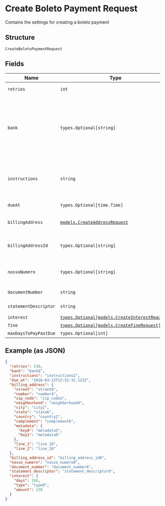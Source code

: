
# Create Boleto Payment Request

Contains the settings for creating a boleto payment

## Structure

`CreateBoletoPaymentRequest`

## Fields

| Name | Type | Tags | Description |
|  --- | --- | --- | --- |
| `retries` | `int` | Required | Number of retries |
| `bank` | `types.Optional[string]` | Optional | The bank code, containing three characters. The available codes are on the API specification |
| `instructions` | `string` | Required | The instructions field that will be printed on the boleto. |
| `dueAt` | `types.Optional[time.Time]` | Optional | Boleto due date |
| `billingAddress` | [`models.CreateAddressRequest`](../../doc/models/create-address-request.md) | Required | Card's billing address |
| `billingAddressId` | `types.Optional[string]` | Optional | The address id for the billing address |
| `nossoNumero` | `types.Optional[string]` | Optional | Customer identification number with the bank |
| `documentNumber` | `string` | Required | Boleto identification |
| `statementDescriptor` | `string` | Required | Soft Descriptor |
| `interest` | [`types.Optional[models.CreateInterestRequest]`](../../doc/models/create-interest-request.md) | Optional | - |
| `fine` | [`types.Optional[models.CreateFineRequest]`](../../doc/models/create-fine-request.md) | Optional | - |
| `maxDaysToPayPastDue` | `types.Optional[int]` | Optional | - |

## Example (as JSON)

```json
{
  "retries": 230,
  "bank": "bank8",
  "instructions": "instructions2",
  "due_at": "2016-03-13T12:52:32.123Z",
  "billing_address": {
    "street": "street8",
    "number": "number4",
    "zip_code": "zip_code2",
    "neighborhood": "neighborhood4",
    "city": "city2",
    "state": "state6",
    "country": "country2",
    "complement": "complement6",
    "metadata": {
      "key0": "metadata5",
      "key1": "metadata6"
    },
    "line_1": "line_18",
    "line_2": "line_26"
  },
  "billing_address_id": "billing_address_id6",
  "nosso_numero": "nosso_numero0",
  "document_number": "document_number6",
  "statement_descriptor": "statement_descriptor0",
  "interest": {
    "days": 156,
    "type": "type0",
    "amount": 230
  }
}
```

